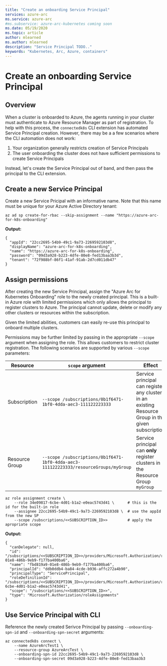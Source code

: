 ```yaml
---
title: "Create an onboarding Service Principal"
services: azure-arc
ms.service: azure-arc
#ms.subservice: azure-arc-kubernetes coming soon
ms.date: 05/19/2020
ms.topic: article
author: mlearned
ms.author: mlearned
description: "Service Principal TODO.."
keywords: "Kubernetes, Arc, Azure, containers"
---
```


# Create an onboarding Service Principal

## Overview

When a cluster is onboarded to Azure, the agents running in your cluster must authenticate to Azure Resource Manager as part of registration. To help with this process, the `connectedk8s` CLI extension has automated Service Principal creation. However, there may be a a few scenarios where the CLI automation does not work:

1. Your organization generally restricts creation of Service Principals
1. The user onboarding the cluster does not have sufficient permissions to create Service Principals

Instead, let's create the Service Principal out of band, and then pass the principal to the CLI extension.

## Create a new Service Principal

Create a new Service Pricipal with an informative name. Note that this name must be unique for your Azure Active Directory tenant:

```console
az ad sp create-for-rbac --skip-assignment --name "https://azure-arc-for-k8s-onboarding"
```

**Output:**

```console
{
  "appId": "22cc2695-54b9-49c1-9a73-2269592103d8",
  "displayName": "azure-arc-for-k8s-onboarding",
  "name": "https://azure-arc-for-k8s-onboarding",
  "password": "09d3a928-b223-4dfe-80e8-fed13baa3b3d",
  "tenant": "72f988bf-86f1-41af-91ab-2d7cd011db47"
}
```

## Assign permissions

After creating the new Service Principal, assign the "Azure Arc for Kubernetes Onboarding" role to the newly created principal. This is a built-in Azure role with limited permissions which only allows the principal to register clusters to Azure. The principal cannot update, delete or modify any other clusters or resources within the subscription.

Given the limited abilities, customers can easily re-use this principal to onboard multiple clusters.

Permissions may be further limited by passing in the appropriate `--scope` argument when assigning the role. This allows customers to restrict cluster registration. The following scenarios are supported by various `--scope` parameters:

| Resource  | `scope` argument| Effect |
| ------------- | ------------- | ------------- |
| Subscription | `--scope /subscriptions/0b1f6471-1bf0-4dda-aec3-111122223333` | Service principal can register any cluster in an existing Resource Group in the given subscription |
| Resource Group | `--scope /subscriptions/0b1f6471-1bf0-4dda-aec3-111122223333/resourceGroups/myGroup`  | Service principal can __only__ register clusters in the Resource Group `myGroup` |

```console
az role assignment create \
    --role 34e09817-6cbe-4d01-b1a2-e0eac5743d41 \      # this is the id for the built-in role
    --assignee 22cc2695-54b9-49c1-9a73-2269592103d8 \  # use the appId from the new SP
    --scope /subscriptions/<<SUBSCRIPTION_ID>>         # apply the apropriate scope
```

**Output:**

```console
{
  "canDelegate": null,
  "id": "/subscriptions/<<SUBSCRIPTION_ID>>/providers/Microsoft.Authorization/roleAssignments/fbd819a9-01e8-486b-9eb9-f177ba400ba6",
  "name": "fbd819a9-01e8-486b-9eb9-f177ba400ba6",
  "principalId": "ddb0ddb4-ba84-4cde-b936-affc272a4b90",
  "principalType": "ServicePrincipal",
  "roleDefinitionId": "/subscriptions/<<SUBSCRIPTION_ID>>/providers/Microsoft.Authorization/roleDefinitions/34e09817-6cbe-4d01-b1a2-e0eac5743d41",
  "scope": "/subscriptions/<<SUBSCRIPTION_ID>>",
  "type": "Microsoft.Authorization/roleAssignments"
}
```

## Use Service Principal with CLI

Reference the newly created Serivce Principal by passing `--onboarding-spn-id` and `--onboarding-spn-secret` arguments:

```console
az connectedk8s connect \
    --name AzureArcTest1 \
    --resource-group AzureArcTest \
    --onboarding-spn-id 22cc2695-54b9-49c1-9a73-2269592103d8 \
    --onboarding-spn-secret 09d3a928-b223-4dfe-80e8-fed13baa3b3
```
